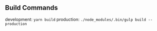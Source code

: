 ## Build Commands

development: `yarn build`
production: `./node_modules/.bin/gulp build --production`